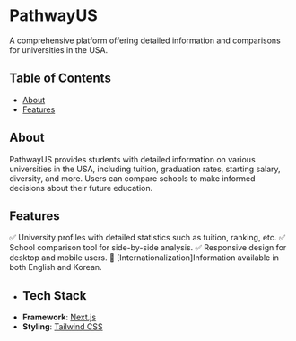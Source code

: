 # PathwayUS
A comprehensive platform offering detailed information and comparisons for universities in the USA.

## Table of Contents
- [About](#about)
- [Features](#features)

## About
PathwayUS provides students with detailed information on various universities in the USA, including tuition, graduation rates, starting salary, diversity, and more. Users can compare schools to make informed decisions about their future education.

## Features
:white_check_mark: University profiles with detailed statistics such as tuition, ranking, etc.
:white_check_mark: School comparison tool for side-by-side analysis.
:white_check_mark: Responsive design for desktop and mobile users.
:small_orange_diamond: [Internationalization]Information available in both English and Korean.

- ## Tech Stack
- **Framework**: [Next.js](https://nextjs.org/)
- **Styling**: [Tailwind CSS](https://tailwindcss.com/)
